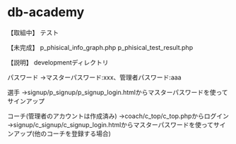 # db-academy

【取組中】
テスト

【未完成】
p_phisical_info_graph.php
p_phisical_test_result.php

【説明】
developmentディレクトリ

パスワード
→マスターパスワード:xxx、管理者パスワード:aaa

選手
→signup/p_signup/p_signup_login.htmlからマスターパスワードを使ってサインアップ

コーチ(管理者のアカウントは作成済み)
→coach/c_top/c_top.phpからログイン
→signup/c_signup/c_signup_login.htmlからマスターパスワードを使ってサインアップ(他のコーチを登録する場合)
